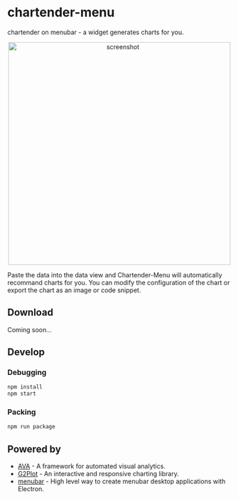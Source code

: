 # chartender-menu

chartender on menubar - a widget generates charts for you.

<p align="center">
  <img  src="https://gw.alipayobjects.com/zos/antfincdn/qg3KaF7my/chartendermenu-demo.gif" alt="screenshot" height="500" />
</p>

Paste the data into the data view and Chartender-Menu will automatically recommand charts for you. You can modify the configuration of the chart or export the chart as an image or code snippet.

## Download

Coming soon...

## Develop

### Debugging

```bash
npm install
npm start
```

### Packing

```bash
npm run package
```

## Powered by

* [AVA](https://github.com/antvis/AVA) - A framework for automated visual analytics.
* [G2Plot](https://github.com/antvis/G2Plot) - An interactive and responsive charting library.
* [menubar](https://github.com/maxogden/menubar) - High level way to create menubar desktop applications with Electron.
